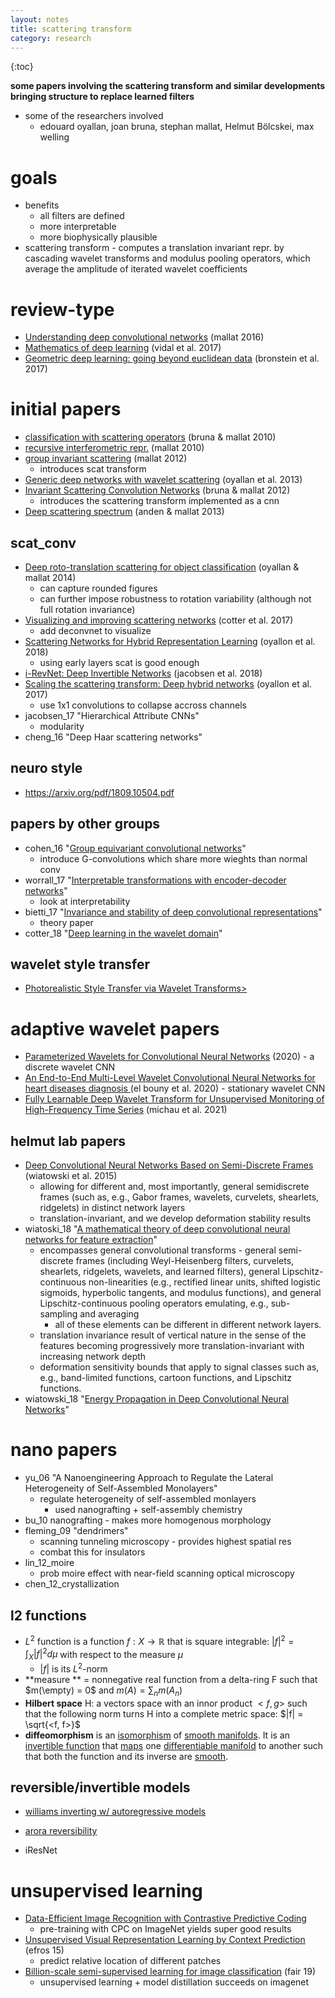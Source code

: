 ```yaml
---
layout: notes
title: scattering transform
category: research
---
```


{:toc}

**some papers involving the scattering transform and similar developments bringing structure to replace learned filters**

- some of the researchers involved
  - edouard oyallan, joan bruna, stephan mallat, Helmut Bölcskei, max welling

# goals

- benefits        
   - all filters are defined
   - more interpretable
   - more biophysically plausible
- scattering transform - computes a translation invariant repr. by cascading wavelet transforms and modulus pooling operators, which average the amplitude of iterated wavelet coefficients

# review-type
- [Understanding deep convolutional networks](https://arxiv.org/abs/1601.04920) (mallat 2016)
- [Mathematics of deep learning](https://arxiv.org/abs/1712.04741) (vidal et al. 2017)
- [Geometric deep learning: going beyond euclidean data](https://arxiv.org/abs/1611.08097) (bronstein et al. 2017)

# initial papers

- [classification with scattering operators](https://arxiv.org/abs/1011.3023) (bruna & mallat 2010)
- [recursive interferometric repr.](https://www.di.ens.fr/data/publications/papers/Eusipco2010InterConfPap.pdf) (mallat 2010)
- [group invariant scattering](https://arxiv.org/abs/1101.2286) (mallat 2012)
  - introduces scat transform
- [Generic deep networks with wavelet scattering](https://arxiv.org/abs/1312.5940) (oyallan et al. 2013)
- [Invariant Scattering Convolution Networks](https://arxiv.org/abs/1203.1513) (bruna & mallat 2012)
   - introduces the scattering transform implemented as a cnn
- [Deep scattering spectrum](https://arxiv.org/abs/1304.6763) (anden & mallat 2013)

## scat_conv

- [Deep roto-translation scattering for object classification](https://arxiv.org/abs/1412.8659) (oyallan & mallat 2014)
    - can capture rounded figures
    - can further impose robustness to rotation variability (although not full rotation invariance)
- [Visualizing and improving scattering networks](https://arxiv.org/pdf/1709.01355.pdf) (cotter et al. 2017)
  - add deconvnet to visualize
- [Scattering Networks for Hybrid Representation Learning](https://hal.inria.fr/hal-01837587/document) (oyallon et al. 2018)
    - using early layers scat is good enough
- [i-RevNet: Deep Invertible Networks](https://arxiv.org/abs/1802.07088) (jacobsen et al. 2018)
- [Scaling the scattering transform: Deep hybrid networks](http://openaccess.thecvf.com/content_ICCV_2017/papers/Oyallon_Scaling_the_Scattering_ICCV_2017_paper.pdf) (oyallon et al. 2017)
    - use 1x1 convolutions to collapse accross channels
- jacobsen_17 "Hierarchical Attribute CNNs"
    - modularity
- cheng_16 "Deep Haar scattering networks"

## neuro style

- https://arxiv.org/pdf/1809.10504.pdf

## papers by other groups

- cohen_16 "[Group equivariant convolutional networks](http://www.jmlr.org/proceedings/papers/v48/cohenc16.pdf)"
  - introduce G-convolutions which share more wieghts than normal conv
- worrall_17 "[Interpretable transformations with encoder-decoder networks](http://openaccess.thecvf.com/content_ICCV_2017/papers/Worrall_Interpretable_Transformations_With_ICCV_2017_paper.pdf)"
  - look at interpretability
- bietti_17 "[Invariance and stability of deep convolutional representations](http://papers.nips.cc/paper/7201-invariance-and-stability-of-deep-convolutional-representations)"
  - theory paper
- cotter_18 "[Deep learning in the wavelet domain](https://arxiv.org/pdf/1811.06115.pdf)"

## wavelet style transfer

- [Photorealistic Style Transfer via Wavelet Transforms>](https://arxiv.org/pdf/1903.09760v1.pdf)

# adaptive wavelet papers

- [Parameterized Wavelets for Convolutional Neural Networks](https://ieeexplore-ieee-org.libproxy.berkeley.edu/stamp/stamp.jsp?tp=&arnumber=9096125&tag=1) (2020) - a discrete wavelet CNN
- [An End-to-End Multi-Level Wavelet Convolutional Neural Networks for heart diseases diagnosis ](https://www.sciencedirect.com/science/article/abs/pii/S0925231220311644) (el bouny et al. 2020) - stationary wavelet CNN
- [Fully Learnable Deep Wavelet Transform for Unsupervised Monitoring of High-Frequency Time Series](https://arxiv.org/abs/2105.00899) (michau et al. 2021)

## helmut lab papers

- [Deep Convolutional Neural Networks Based on Semi-Discrete Frames](https://arxiv.org/abs/1504.05487) (wiatowski et al. 2015)
  - allowing for different and, most importantly, general semidiscrete frames (such as, e.g., Gabor frames, wavelets, curvelets, shearlets, ridgelets) in distinct network layers
  - translation-invariant, and we develop deformation stability results
- wiatoski_18 "[A mathematical theory of deep convolutional neural networks for feature extraction](https://ieeexplore.ieee.org/document/8116648/)"
  - encompasses general convolutional transforms - general semi-discrete frames (including Weyl-Heisenberg filters, curvelets, shearlets, ridgelets, wavelets, and learned filters), general Lipschitz-continuous non-linearities (e.g., rectified linear units, shifted logistic sigmoids, hyperbolic tangents, and modulus functions), and general Lipschitz-continuous pooling operators emulating, e.g., sub-sampling and averaging
    - all of these elements can be different in different network layers.
  - translation invariance result of vertical nature in the sense of the features becoming progressively more translation-invariant with increasing network depth
  - deformation sensitivity bounds that apply to signal classes such as, e.g., band-limited functions, cartoon functions, and Lipschitz functions.
- wiatowski_18 "[Energy Propagation in Deep Convolutional Neural Networks](https://arxiv.org/pdf/1704.03636.pdf)"

# nano papers

- yu_06 "A Nanoengineering Approach to Regulate the Lateral Heterogeneity of Self-Assembled Monolayers"
  - regulate heterogeneity of self-assembled monlayers
    - used nanografting + self-assembly chemistry
- bu_10 nanografting - makes more homogenous morphology
- fleming_09 "dendrimers"
  - scanning tunneling microscopy - provides highest spatial res
  - combat this for insulators
- lin_12_moire
  - prob moire effect with near-field scanning optical microscopy
- chen_12_crystallization

## l2 functions

- $L^2$ function is a function $f: X \to \mathbb{R}$ that is square integrable: $|f|^2 = \int_X |f|^2 d\mu$ with respect to the measure $\mu$
  - $|f|$ is its $L^2$-norm
- **measure ** = nonnegative real function from a delta-ring F such that $m(\empty) = 0$ and $m(A) = \sum_n m(A_n)$
- **Hilbert space** H: a vectors space with an innor product $<f, g>$ such that the following norm turns H into a complete metric space: $|f| = \sqrt{<f, f>}$
- **diffeomorphism** is an [isomorphism](https://en.wikipedia.org/wiki/Isomorphism) of [smooth manifolds](https://en.wikipedia.org/wiki/Smooth_manifold). It is an [invertible function](https://en.wikipedia.org/wiki/Invertible_function) that [maps](https://en.wikipedia.org/wiki/Map_(mathematics)) one [differentiable manifold](https://en.wikipedia.org/wiki/Differentiable_manifold) to another such that both the function and its inverse are [smooth](https://en.wikipedia.org/wiki/Smooth_function).


## reversible/invertible models

- [williams  inverting w/ autoregressive models](https://arxiv.org/abs/1806.00400)

- [arora reversibility](https://arxiv.org/pdf/1511.05653.pdf)
- iResNet

# unsupervised learning

- [Data-Efficient Image Recognition with Contrastive Predictive Coding](https://arxiv.org/pdf/1905.09272.pdf)
  - pre-training with CPC on ImageNet yields super good results
- [Unsupervised Visual Representation Learning by Context Prediction](https://www.cv-foundation.org/openaccess/content_iccv_2015/html/Doersch_Unsupervised_Visual_Representation_ICCV_2015_paper.html) (efros 15)
  - predict relative location of different patches
- [Billion-scale semi-supervised learning for image classification](https://arxiv.org/pdf/1905.00546.pdf) (fair 19)
  - unsupervised learning + model distillation succeeds on imagenet